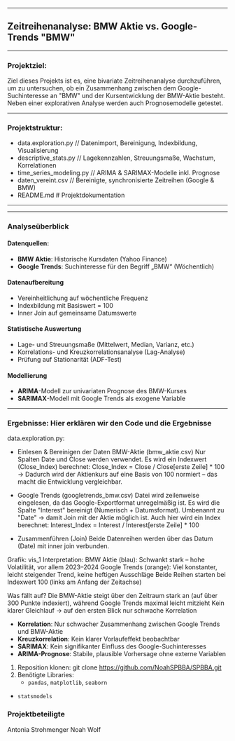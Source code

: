 -------------------------------------------------------
## Zeitreihenanalyse: BMW Aktie vs. Google-Trends "BMW"
-------------------------------------------------------

### Projektziel:
Ziel dieses Projekts ist es, eine bivariate Zeitreihenanalyse durchzuführen, um zu untersuchen, ob ein Zusammenhang zwischen dem Google-Suchinteresse an "BMW" und der Kursentwicklung der BMW-Aktie besteht. Neben einer explorativen Analyse werden auch Prognosemodelle getestet.

---------------------------------------------------------------------------------
### Projektstruktur:
- data.exploration.py // Datenimport, Bereinigung, Indexbildung, Visualisierung
- descriptive_stats.py // Lagekennzahlen, Streuungsmaße, Wachstum, Korrelationen
- time_series_modeling.py // ARIMA & SARIMAX-Modelle inkl. Prognose
- daten_vereint.csv // Bereinigte, synchronisierte Zeitreihen (Google & BMW)
- README.md # Projektdokumentation
---------------------------------------------------------------------------------


---------------------------------------------------------------------------------
### Analyseüberblick
#### Datenquellen: 
- **BMW Aktie**: Historische Kursdaten (Yahoo Finance)
- **Google Trends**: Suchinteresse für den Begriff „BMW“ (Wöchentlich)

#### Datenaufbereitung
- Vereinheitlichung auf wöchentliche Frequenz
- Indexbildung mit Basiswert = 100
- Inner Join auf gemeinsame Datumswerte

#### Statistische Auswertung
- Lage- und Streuungsmaße (Mittelwert, Median, Varianz, etc.)
- Korrelations- und Kreuzkorrelationsanalyse (Lag-Analyse)
- Prüfung auf Stationarität (ADF-Test)

#### Modellierung
- **ARIMA**-Modell zur univariaten Prognose des BMW-Kurses
- **SARIMAX**-Modell mit Google Trends als exogene Variable
---------------------------------------------------------------------------------

### Ergebnisse: Hier erklären wir den Code und die Ergebnisse

data.exploration.py:
- Einlesen & Bereinigen der Daten
BMW-Aktie (bmw_aktie.csv)
Nur Spalten Date und Close werden verwendet.
Es wird ein Indexwert (Close_Index) berechnet: Close_Index = Close / Close[erste Zeile] * 100
-> Dadurch wird der Aktienkurs auf eine Basis von 100 normiert – das macht die Entwicklung vergleichbar.

- Google Trends (googletrends_bmw.csv)
Datei wird zeilenweise eingelesen, da das Google-Exportformat unregelmäßig ist.
Es wird die Spalte "Interest" bereinigt (Numerisch + Datumsformat).
Umbenannt zu "Date" -> damit Join mit der Aktie möglich ist.
Auch hier wird ein Index berechnet: Interest_Index = Interest / Interest[erste Zeile] * 100

- Zusammenführen (Join)
Beide Datenreihen werden über das Datum (Date) mit inner join verbunden.

Grafik: vis_1
Interpretation:
BMW Aktie (blau): Schwankt stark – hohe Volatilität, vor allem 2023–2024
Google Trends (orange): Viel konstanter, leicht steigender Trend, keine heftigen Ausschläge
Beide Reihen starten bei Indexwert 100 (links am Anfang der Zeitachse)

Was fällt auf?
Die BMW-Aktie steigt über den Zeitraum stark an (auf über 300 Punkte indexiert), während Google Trends maximal leicht mitzieht
Kein klarer Gleichlauf → auf den ersten Blick nur schwache Korrelation


- **Korrelation**: Nur schwacher Zusammenhang zwischen Google Trends und BMW-Aktie
- **Kreuzkorrelation**: Kein klarer Vorlaufeffekt beobachtbar
- **SARIMAX**: Kein signifikanter Einfluss des Google-Suchinteresses
- **ARIMA-Prognose**: Stabile, plausible Vorhersage ohne externe Variablen

  

1. Reposition klonen:
   git clone https://github.com/NoahSPBBA/SPBBA.git
2. Benötigte Libraries:
   - `pandas`, `matplotlib`, `seaborn`
  - `statsmodels`


### Projektbeteiligte
Antonia Strohmenger
Noah Wolf
